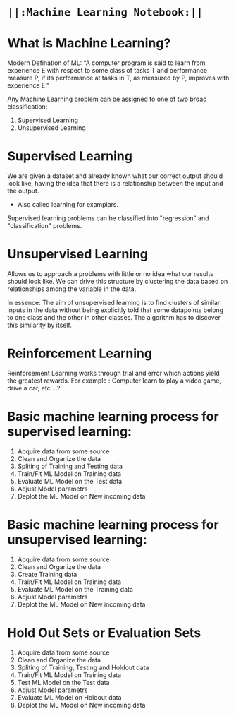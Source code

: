 # `||:Machine Learning Notebook:||`

# What is Machine Learning?

Modern Defination of ML: “A computer program is said to learn from experience E with respect to some class of tasks T and performance  measure P, if its performance at tasks in T, as measured by P, improves with experience E."


Any Machine Learning problem can be assigned to one of two broad classification:
1. Supervised Learning
2. Unsupervised Learning

# Supervised Learning
We are given a dataset and already known what our correct output should look like, having the idea that there is a relationship  between   the input and the output.

- Also called learning for examplars.

Supervised learning problems can be classified into "regression" and "classification" problems.

# Unsupervised Learning
Allows us to approach a problems with little or no idea what our results should look like. We can drive this structure by clustering the data based on relationships among the variable in the data.

In essence: The aim of unsupervised learning is to find clusters of similar inputs in the data without being explicitly told that some datapoints belong to one class and the other in other classes. The algorithm has to discover this similarity by itself. 

# Reinforcement Learning
Reinforcement Learning works through trial and error which actions yield the greatest rewards. For example : Computer learn to play a video game, drive a car, etc ...?



# Basic machine learning process for supervised learning:
1. Acquire data from some source
2. Clean and Organize the data
3. Spliting of Training and Testing data
4. Train/Fit ML Model on Training data
5. Evaluate ML Model on the Test data
6. Adjust Model parametrs 
7. Deplot the ML Model on New incoming data


# Basic machine learning process for unsupervised learning:
1. Acquire data from some source
2. Clean and Organize the data
3. Create Training data
4. Train/Fit ML Model on Training data
5. Evaluate ML Model on the Training data
6. Adjust Model parametrs 
7. Deplot the ML Model on New incoming data

# Hold Out Sets or Evaluation Sets
1. Acquire data from some source
2. Clean and Organize the data
3. Spliting of Training, Testing and Holdout data
4. Train/Fit ML Model on Training data
5. Test ML Model on the Test data
6. Adjust Model parametrs 
7. Evaluate ML Model on Holdout data
8. Deplot the ML Model on New incoming data

